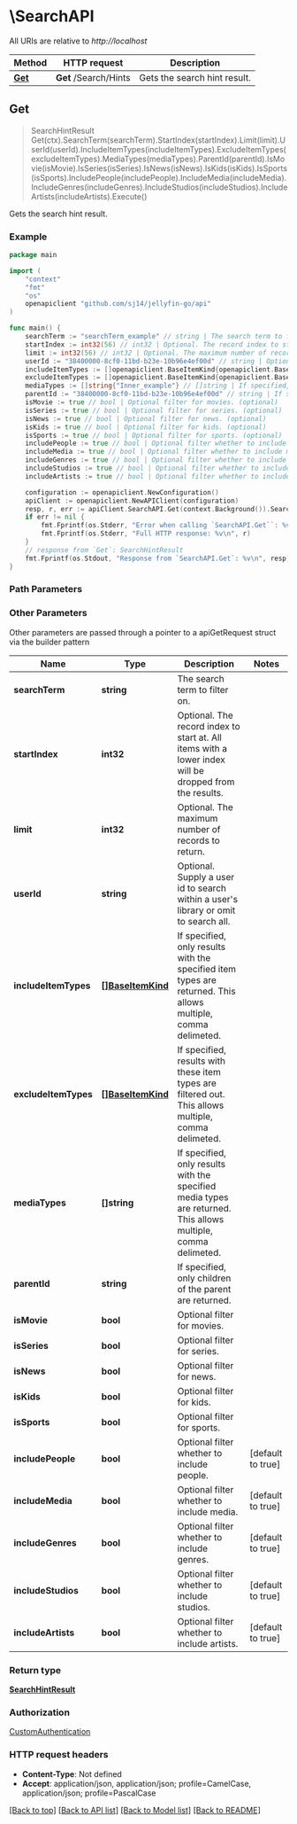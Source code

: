 # \SearchAPI

All URIs are relative to *http://localhost*

Method | HTTP request | Description
------------- | ------------- | -------------
[**Get**](SearchAPI.md#Get) | **Get** /Search/Hints | Gets the search hint result.



## Get

> SearchHintResult Get(ctx).SearchTerm(searchTerm).StartIndex(startIndex).Limit(limit).UserId(userId).IncludeItemTypes(includeItemTypes).ExcludeItemTypes(excludeItemTypes).MediaTypes(mediaTypes).ParentId(parentId).IsMovie(isMovie).IsSeries(isSeries).IsNews(isNews).IsKids(isKids).IsSports(isSports).IncludePeople(includePeople).IncludeMedia(includeMedia).IncludeGenres(includeGenres).IncludeStudios(includeStudios).IncludeArtists(includeArtists).Execute()

Gets the search hint result.

### Example

```go
package main

import (
	"context"
	"fmt"
	"os"
	openapiclient "github.com/sj14/jellyfin-go/api"
)

func main() {
	searchTerm := "searchTerm_example" // string | The search term to filter on.
	startIndex := int32(56) // int32 | Optional. The record index to start at. All items with a lower index will be dropped from the results. (optional)
	limit := int32(56) // int32 | Optional. The maximum number of records to return. (optional)
	userId := "38400000-8cf0-11bd-b23e-10b96e4ef00d" // string | Optional. Supply a user id to search within a user's library or omit to search all. (optional)
	includeItemTypes := []openapiclient.BaseItemKind{openapiclient.BaseItemKind("AggregateFolder")} // []BaseItemKind | If specified, only results with the specified item types are returned. This allows multiple, comma delimeted. (optional)
	excludeItemTypes := []openapiclient.BaseItemKind{openapiclient.BaseItemKind("AggregateFolder")} // []BaseItemKind | If specified, results with these item types are filtered out. This allows multiple, comma delimeted. (optional)
	mediaTypes := []string{"Inner_example"} // []string | If specified, only results with the specified media types are returned. This allows multiple, comma delimeted. (optional)
	parentId := "38400000-8cf0-11bd-b23e-10b96e4ef00d" // string | If specified, only children of the parent are returned. (optional)
	isMovie := true // bool | Optional filter for movies. (optional)
	isSeries := true // bool | Optional filter for series. (optional)
	isNews := true // bool | Optional filter for news. (optional)
	isKids := true // bool | Optional filter for kids. (optional)
	isSports := true // bool | Optional filter for sports. (optional)
	includePeople := true // bool | Optional filter whether to include people. (optional) (default to true)
	includeMedia := true // bool | Optional filter whether to include media. (optional) (default to true)
	includeGenres := true // bool | Optional filter whether to include genres. (optional) (default to true)
	includeStudios := true // bool | Optional filter whether to include studios. (optional) (default to true)
	includeArtists := true // bool | Optional filter whether to include artists. (optional) (default to true)

	configuration := openapiclient.NewConfiguration()
	apiClient := openapiclient.NewAPIClient(configuration)
	resp, r, err := apiClient.SearchAPI.Get(context.Background()).SearchTerm(searchTerm).StartIndex(startIndex).Limit(limit).UserId(userId).IncludeItemTypes(includeItemTypes).ExcludeItemTypes(excludeItemTypes).MediaTypes(mediaTypes).ParentId(parentId).IsMovie(isMovie).IsSeries(isSeries).IsNews(isNews).IsKids(isKids).IsSports(isSports).IncludePeople(includePeople).IncludeMedia(includeMedia).IncludeGenres(includeGenres).IncludeStudios(includeStudios).IncludeArtists(includeArtists).Execute()
	if err != nil {
		fmt.Fprintf(os.Stderr, "Error when calling `SearchAPI.Get``: %v\n", err)
		fmt.Fprintf(os.Stderr, "Full HTTP response: %v\n", r)
	}
	// response from `Get`: SearchHintResult
	fmt.Fprintf(os.Stdout, "Response from `SearchAPI.Get`: %v\n", resp)
}
```

### Path Parameters



### Other Parameters

Other parameters are passed through a pointer to a apiGetRequest struct via the builder pattern


Name | Type | Description  | Notes
------------- | ------------- | ------------- | -------------
 **searchTerm** | **string** | The search term to filter on. | 
 **startIndex** | **int32** | Optional. The record index to start at. All items with a lower index will be dropped from the results. | 
 **limit** | **int32** | Optional. The maximum number of records to return. | 
 **userId** | **string** | Optional. Supply a user id to search within a user&#39;s library or omit to search all. | 
 **includeItemTypes** | [**[]BaseItemKind**](BaseItemKind.md) | If specified, only results with the specified item types are returned. This allows multiple, comma delimeted. | 
 **excludeItemTypes** | [**[]BaseItemKind**](BaseItemKind.md) | If specified, results with these item types are filtered out. This allows multiple, comma delimeted. | 
 **mediaTypes** | **[]string** | If specified, only results with the specified media types are returned. This allows multiple, comma delimeted. | 
 **parentId** | **string** | If specified, only children of the parent are returned. | 
 **isMovie** | **bool** | Optional filter for movies. | 
 **isSeries** | **bool** | Optional filter for series. | 
 **isNews** | **bool** | Optional filter for news. | 
 **isKids** | **bool** | Optional filter for kids. | 
 **isSports** | **bool** | Optional filter for sports. | 
 **includePeople** | **bool** | Optional filter whether to include people. | [default to true]
 **includeMedia** | **bool** | Optional filter whether to include media. | [default to true]
 **includeGenres** | **bool** | Optional filter whether to include genres. | [default to true]
 **includeStudios** | **bool** | Optional filter whether to include studios. | [default to true]
 **includeArtists** | **bool** | Optional filter whether to include artists. | [default to true]

### Return type

[**SearchHintResult**](SearchHintResult.md)

### Authorization

[CustomAuthentication](../README.md#CustomAuthentication)

### HTTP request headers

- **Content-Type**: Not defined
- **Accept**: application/json, application/json; profile=CamelCase, application/json; profile=PascalCase

[[Back to top]](#) [[Back to API list]](../README.md#documentation-for-api-endpoints)
[[Back to Model list]](../README.md#documentation-for-models)
[[Back to README]](../README.md)

